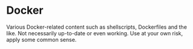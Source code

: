 # Docker
Various Docker-related content such as shellscripts, Dockerfiles and the like. Not necessarily up-to-date or even working. Use at your own risk, apply some common sense.

